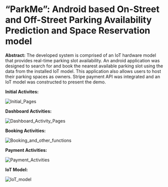 # “ParkMe”: Android based On-Street and Off-Street Parking Availability Prediction and Space Reservation model

**Abstract:**
The developed system is comprised of an IoT hardware model that provides real-time parking slot availability. An android application was designed to search for and book the nearest available parking slot using the data from the installed IoT model. This application also allows users to host their parking spaces as owners. Stripe payment API was integrated and an IoT model was constructed to present the demo.

**Initial Activites:**

![Initial_Pages](https://user-images.githubusercontent.com/26058164/215012509-fb353c01-a5d0-4140-8833-a900c45c9c7a.jpg)

**Dashboard Activities:**

![Dashboard_Activity_Pages](https://user-images.githubusercontent.com/26058164/215013395-a24dd052-3588-4421-a472-405d3be97e0b.jpg)

**Booking Activities:**

![Booking_and_other_functions](https://user-images.githubusercontent.com/26058164/215013423-8eefa340-1975-4762-97f9-2b202acf3aac.jpg)

**Payment Activities:**

![Payment_Activities](https://user-images.githubusercontent.com/26058164/215013445-d296cbff-b8f7-47f8-ba1d-48ea2d65dc1d.jpg)

**IoT Model:**

![IoT_model](https://user-images.githubusercontent.com/26058164/215013465-8bcb6981-9cc6-4213-8166-54c490419fad.jpg)

